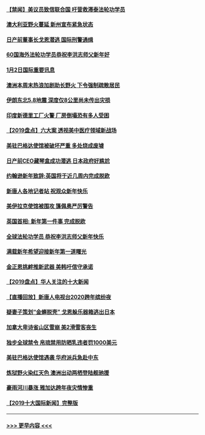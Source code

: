 #### [【禁闻】美议员致信联合国  吁营救滞泰法轮功学员](../pages/prog202/a102743781.md?t=01030422) 
#### [澳大利亚野火蔓延 新州宣布紧急状态](../pages/prog202/a102743681.md?t=01030422) 
#### [日产前董事长戈恩潜逃 国际刑警通缉](../pages/prog202/a102743676.md?t=01030422) 
#### [60国海外法轮功学员恭祝李洪志师父新年好](../pages/prog202/a102743628.md?t=01030422) 
#### [1月2日国际重要讯息](../pages/prog202/a102743488.md?t=01030422) 
#### [澳洲本周末热浪加剧助长野火 下令强制疏散居民](../pages/prog202/a102743421.md?t=01030422) 
#### [伊朗东北5.8地震 深度仅8公里尚未传出灾损](../pages/prog202/a102743396.md?t=01030422) 
#### [印度新德里工厂火警 厂房倒塌恐有多人受困](../pages/prog202/a102743386.md?t=01030422) 
#### [【2019盘点】六大案 透视美中医疗领域新战场](../pages/prog202/a102743227.md?t=01030422) 
#### [美驻巴格达使馆被破坏严重 多处烧成废墟](../pages/prog202/a102743244.md?t=01030422) 
#### [日产前CEO藏琴盒成功潜逃 日本政府好尴尬](../pages/prog202/a102742937.md?t=01030422) 
#### [约翰逊新年致辞:英国将于近几周内完成脱欧](../pages/prog202/a102742956.md?t=01030422) 
#### [新唐人各地记者站 祝观众新年快乐](../pages/prog202/a102742785.md?t=01030422) 
#### [美伊拉克使馆被围攻 篷佩奥严厉警告](../pages/prog202/a102742994.md?t=01030422) 
#### [英国首相: 新年第一件事 完成脱欧](../pages/prog202/a102742907.md?t=01030422) 
#### [全球法轮功学员 恭祝李洪志师父新年快乐](../pages/prog202/a102742900.md?t=01030422) 
#### [满载新年希望迎接新年第一道曙光](../pages/prog202/a102742809.md?t=01030422) 
#### [金正恩挑衅推新武器 美韩吁信守承诺](../pages/prog202/a102742799.md?t=01030422) 
#### [【2019盘点】华人关注的十大新闻](../pages/prog202/a102742748.md?t=01030422) 
#### [【直播回放】新唐人电视台2020跨年缤纷夜](../pages/prog202/a102738273.md?t=01030422) 
#### [疑妻子策划“金蝉脱壳” 戈恩躲乐器箱逃出日本](../pages/prog202/a102742535.md?t=01030422) 
#### [加拿大卑诗省山区雪崩 美2滑雪客丧生](../pages/prog202/a102742491.md?t=01030422) 
#### [独步全球禁令 帛琉禁用防晒乳违者罚1000美元](../pages/prog202/a102742478.md?t=01030422) 
#### [美驻巴格达使馆遇袭 华府派兵急赴中东](../pages/prog202/a102742451.md?t=01030422) 
#### [炼狱野火染红天色 澳洲出动两栖登陆舰驰援](../pages/prog202/a102742433.md?t=01030422) 
#### [豪雨河川暴涨 雅加达跨年夜灾情惨重](../pages/prog202/a102742271.md?t=01030422) 
#### [【2019十大国际新闻】完整版](../pages/prog202/a102742169.md?t=01030422) 

----
#### [ >>> 更早内容 <<< ](../indexes/prog202-earlier.md)
